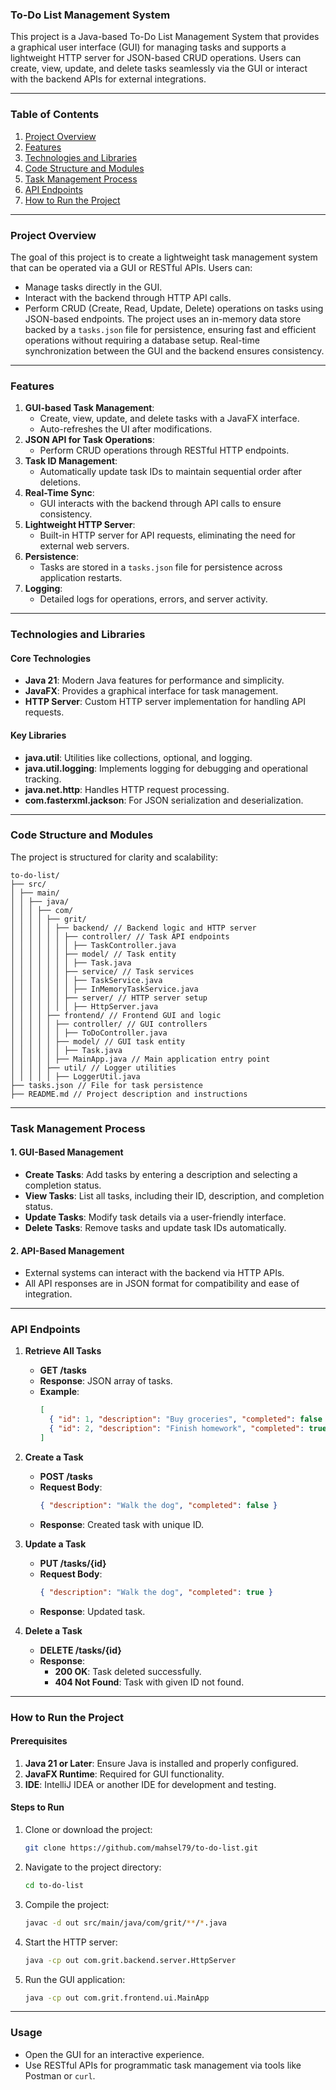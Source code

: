 ### **To-Do List Management System**

This project is a Java-based To-Do List Management System that provides a graphical user interface (GUI) for managing tasks and supports a lightweight HTTP server for JSON-based CRUD operations. Users can create, view, update, and delete tasks seamlessly via the GUI or interact with the backend APIs for external integrations.

---

### **Table of Contents**
1. [Project Overview](#project-overview)
2. [Features](#features)
3. [Technologies and Libraries](#technologies-and-libraries)
4. [Code Structure and Modules](#code-structure-and-modules)
5. [Task Management Process](#task-management-process)
6. [API Endpoints](#api-endpoints)
7. [How to Run the Project](#how-to-run-the-project)

---

### **Project Overview**
The goal of this project is to create a lightweight task management system that can be operated via a GUI or RESTful APIs. Users can:
- Manage tasks directly in the GUI.
- Interact with the backend through HTTP API calls.
- Perform CRUD (Create, Read, Update, Delete) operations on tasks using JSON-based endpoints.
The project uses an in-memory data store backed by a `tasks.json` file for persistence, ensuring fast and efficient operations without requiring a database setup. Real-time synchronization between the GUI and the backend ensures consistency.

---

### **Features**
1. **GUI-based Task Management**:
   - Create, view, update, and delete tasks with a JavaFX interface.
   - Auto-refreshes the UI after modifications.
2. **JSON API for Task Operations**:
   - Perform CRUD operations through RESTful HTTP endpoints.
3. **Task ID Management**:
   - Automatically update task IDs to maintain sequential order after deletions.
4. **Real-Time Sync**:
   - GUI interacts with the backend through API calls to ensure consistency.
5. **Lightweight HTTP Server**:
   - Built-in HTTP server for API requests, eliminating the need for external web servers.
6. **Persistence**:
   - Tasks are stored in a `tasks.json` file for persistence across application restarts.
7. **Logging**:
   - Detailed logs for operations, errors, and server activity.

---

### **Technologies and Libraries**

#### **Core Technologies**
- **Java 21**: Modern Java features for performance and simplicity.
- **JavaFX**: Provides a graphical interface for task management.
- **HTTP Server**: Custom HTTP server implementation for handling API requests.

#### **Key Libraries**
- **java.util**: Utilities like collections, optional, and logging.
- **java.util.logging**: Implements logging for debugging and operational tracking.
- **java.net.http**: Handles HTTP request processing.
- **com.fasterxml.jackson**: For JSON serialization and deserialization.

---

### **Code Structure and Modules**

The project is structured for clarity and scalability:

```
to-do-list/
├── src/
│ ├── main/
│ │ ├── java/
│ │ │ ├── com/
│ │ │ │ ├── grit/
│ │ │ │ │ ├── backend/ // Backend logic and HTTP server
│ │ │ │ │ │ ├── controller/ // Task API endpoints
│ │ │ │ │ │ │ ├── TaskController.java
│ │ │ │ │ │ ├── model/ // Task entity
│ │ │ │ │ │ │ ├── Task.java
│ │ │ │ │ │ ├── service/ // Task services
│ │ │ │ │ │ │ ├── TaskService.java
│ │ │ │ │ │ │ ├── InMemoryTaskService.java
│ │ │ │ │ │ ├── server/ // HTTP server setup
│ │ │ │ │ │ │ ├── HttpServer.java
│ │ │ │ ├── frontend/ // Frontend GUI and logic
│ │ │ │ │ ├── controller/ // GUI controllers
│ │ │ │ │ │ ├── ToDoController.java
│ │ │ │ │ ├── model/ // GUI task entity
│ │ │ │ │ │ ├── Task.java
│ │ │ │ │ ├── MainApp.java // Main application entry point
│ │ │ │ ├── util/ // Logger utilities
│ │ │ │ │ ├── LoggerUtil.java
├── tasks.json // File for task persistence
├── README.md // Project description and instructions
```

---

### **Task Management Process**

#### **1. GUI-Based Management**
- **Create Tasks**: Add tasks by entering a description and selecting a completion status.
- **View Tasks**: List all tasks, including their ID, description, and completion status.
- **Update Tasks**: Modify task details via a user-friendly interface.
- **Delete Tasks**: Remove tasks and update task IDs automatically.

#### **2. API-Based Management**
- External systems can interact with the backend via HTTP APIs.
- All API responses are in JSON format for compatibility and ease of integration.

---

### **API Endpoints**

1. **Retrieve All Tasks**
    - **GET /tasks**
    - **Response**: JSON array of tasks.
    - **Example**:
      ```json
      [
        { "id": 1, "description": "Buy groceries", "completed": false },
        { "id": 2, "description": "Finish homework", "completed": true }
      ]
      ```

2. **Create a Task**
    - **POST /tasks**
    - **Request Body**:
      ```json
      { "description": "Walk the dog", "completed": false }
      ```
    - **Response**: Created task with unique ID.

3. **Update a Task**
    - **PUT /tasks/{id}**
    - **Request Body**:
      ```json
      { "description": "Walk the dog", "completed": true }
      ```
    - **Response**: Updated task.

4. **Delete a Task**
    - **DELETE /tasks/{id}**
    - **Response**:
        - **200 OK**: Task deleted successfully.
        - **404 Not Found**: Task with given ID not found.

---

### **How to Run the Project**

#### **Prerequisites**
1. **Java 21 or Later**: Ensure Java is installed and properly configured.
2. **JavaFX Runtime**: Required for GUI functionality.
3. **IDE**: IntelliJ IDEA or another IDE for development and testing.

#### **Steps to Run**
1. Clone or download the project:
   ```bash
   git clone https://github.com/mahsel79/to-do-list.git
   ```
2. Navigate to the project directory:
   ```bash
   cd to-do-list
   ```
3. Compile the project:
   ```bash
   javac -d out src/main/java/com/grit/**/*.java
   ```
4. Start the HTTP server:
   ```bash
   java -cp out com.grit.backend.server.HttpServer
   ```
5. Run the GUI application:
   ```bash
   java -cp out com.grit.frontend.ui.MainApp
   ```

---

### **Usage**
- Open the GUI for an interactive experience.
- Use RESTful APIs for programmatic task management via tools like Postman or `curl`.
